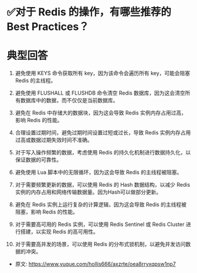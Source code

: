# ✅对于 Redis 的操作，有哪些推荐的 Best Practices？
<!--page header-->

<a name="MnqMU"></a>
# 典型回答

1. 避免使用 KEYS 命令获取所有 key，因为该命令会遍历所有 key，可能会阻塞 Redis 的主线程。

2. 避免使用 FLUSHALL 或 FLUSHDB 命令清空 Redis 数据库，因为这会清空所有数据库中的数据，而不仅仅是当前数据库。

3. 避免在 Redis 中存储大的数据块，因为这会导致 Redis 实例内存占用过高，影响 Redis 的性能。

4. 合理设置过期时间，避免过期时间设置过短或过长，导致 Redis 实例内存占用过高或数据过期失效时间不准确。

5. 对于写入操作频繁的数据，考虑使用 Redis 的持久化机制进行数据持久化，以保证数据的可靠性。

6. 避免使用 Lua 脚本中的无限循环，因为这会导致 Redis 的主线程被阻塞。

7. 对于需要频繁更新的数据，可以使用 Redis 的 Hash 数据结构，以减少 Redis 实例的内存占用和网络传输数据量。因为Hash可以做部分更新。

8. 避免在 Redis 实例上运行复杂的计算逻辑，因为这会导致 Redis 的主线程被阻塞，影响 Redis 的性能。

9. 对于需要高可用的 Redis 实例，可以使用 Redis Sentinel 或 Redis Cluster 进行搭建，以实现 Redis 的高可用性。

10. 对于需要高并发的场景，可以使用 Redis 的分布式锁机制，以避免并发访问数据的冲突。


<!--page footer-->
- 原文: <https://www.yuque.com/hollis666/axzrte/oea8rryxqpsw1np7>